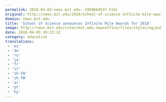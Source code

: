 ```yaml
---
permalink: 2018-04-03-news.mit.edu--1950684537.html
original: http://news.mit.edu/2018/school-of-science-infinite-mile-awards-0403
domain: news.mit.edu
title: 'School of Science announces Infinite Mile Awards for 2018'
image: http://news.mit.edu/sites/mit.edu.newsoffice/files/styles/og/public/images/2018/mit-lobby-7-2017-harting.png
date: 2018-04-03 20:23:12
category: education
translations: 
 - 'es'
 - 'de'
 - 'ru'
 - 'ja'
 - 'fr'
 - 'it'
 - 'zh-CN'
 - 'zh-TW'
 - 'ar'
 - 'pt'
 - 'hy'
---
```


